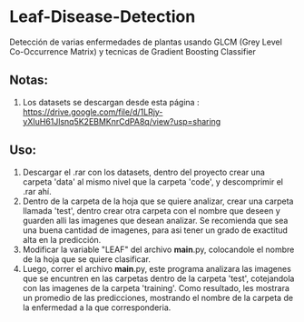 # Leaf-Disease-Detection
Detección de varias enfermedades de plantas usando GLCM (Grey Level Co-Occurrence Matrix) y tecnicas de Gradient Boosting Classifier

## Notas:
1. Los datasets se descargan desde esta página : https://drive.google.com/file/d/1LRjy-yXIuH61Jlsnq5K2EBMKnrCdPA8q/view?usp=sharing

## Uso:
1. Descargar el .rar con los datasets, dentro del proyecto crear una carpeta 'data' al mismo nivel que la carpeta 'code', y descomprimir el .rar ahí. 
2. Dentro de la carpeta de la hoja que se quiere analizar, crear una carpeta llamada 'test', dentro crear otra carpeta con el nombre que deseen y guarden alli las imagenes que desean analizar. Se recomienda que sea una buena cantidad de imagenes, para asi tener un grado de exactitud alta en la predicción.
3. Modificar la variable "LEAF" del archivo __main__.py, colocandole el nombre de la hoja que se quiere clasificar. 
4. Luego, correr el archivo __main__.py, este programa analizara las imagenes que se encuntren en las carpetas dentro de la carpeta 'test', cotejandola con las imagenes de la carpeta 'training'. Como resultado, les mostrara un promedio de las predicciones, mostrando el nombre de la carpeta de la enfermedad a la que corresponderia. 
